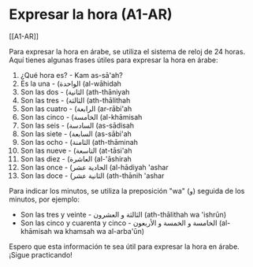 # Expresar la hora (A1-AR)

[[A1-AR]]

Para expresar la hora en árabe, se utiliza el sistema de reloj de 24 horas. Aquí tienes algunas frases útiles para expresar la hora en árabe:

1. ¿Qué hora es? - Kam as-sā'ah?
2. Es la una - (الواحدة (al-wāhidah
3. Son las dos - (الثانية (ath-thāniyah
4. Son las tres - (الثالثة (ath-thālithah
5. Son las cuatro - (الرابعة (ar-rābi'ah
6. Son las cinco - (الخامسة (al-khāmisah
7. Son las seis - (السادسة (as-sādisah
8. Son las siete - (السابعة (as-sābi'ah
9. Son las ocho - (الثامنة (ath-thāminah
10. Son las nueve - (التاسعة (at-tāsi'ah
11. Son las diez - (العاشرة (al-'āshirah
12. Son las once - (الحادية عشر (al-hādiyah 'ashar
13. Son las doce - (الثانية عشر (ath-thānih 'ashar

Para indicar los minutos, se utiliza la preposición "wa" (و) seguida de los minutos, por ejemplo:

- Son las tres y veinte - الثالثة و العشرون (ath-thālithah wa 'ishrūn)
- Son las cinco y cuarenta y cinco - الخامسة و الخمسة و الأربعون (al-khāmisah wa khamsah wa al-arba'ūn)

Espero que esta información te sea útil para expresar la hora en árabe. ¡Sigue practicando!

